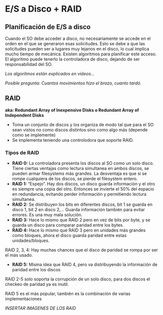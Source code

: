 # E/S a Disco + RAID

## Planificación de E/S a disco

Cuando el SO debe acceder a disco, no necesariamente se accede en el orden en el que se generaron esas solicitudes. Esto se debe a que las solicitudes pueden ser a lugares muy lejanos en el disco, lo cual implica mucho tiempo de mecánica. Existen algoritmos para planificar este acceso. El algoritmo puede tenerlo la controladora de disco, dejando de ser responsabilidad del SO.

*Los algoritmos están explicados en videos…*

*Posible pregunta: Cuantos movimientos hizo el brazo, cuanto tardó.*

## RAID

**aka: Redundant Array of Inexpensive Disks o Redundant Array of Independent Disks**

- Toma un conjunto de discos y los organiza de modo tal que para el SO sean vistos no como discos distintos sino como algo más (depende como se implemente)
- Se implementa teniendo una controlodora que soporte RAID.

### Tipos de RAID

- **RAID 0:** La controladora presenta los discos al SO como un solo disco. Tiene ciertas ventajas como lectura simultanea en ambos discos, se pueden armar filesystems más grandes. La desventaja es que si se rompe cualquiera de los discos, se pierde el filesystem entero.
- **RAID 1:** “Espejo”. Hay dos discos, un disco guarda información y el otro es siempre una copia del otro. Entonces se invierte el 50% del espacio en redundancia, evitando perder información y permitiendo lectura simultanea.
- **RAID 2:** Se distribuyen los bits en diferentes discos, bit 1 se guarda en disco 1, bit 2 en disco 2,… Guarda información también para evitar errores. Es una muy mala solución.
- **RAID 3:** Hace lo mismo que RAID 2 pero en vez de bits por byte, y se guarda un disco para comparar paridad entre los bytes.
- **RAID 4:** Hace lo mismo que RAID 3 pero en unidades más grandes como bloques, ahora el disco guarda paridad entre estas unidades/bloques.

RAID 2, 3, 4: Hay muchas chances que el disco de paridad se rompa por ser el más usado.

- **RAID 5:** Misma idea que RAID 4, pero va distribuyendo la información de paridad entre los discos

RAID 2-5 solo soporta la corrupción de un solo disco, para dos discos el checkeo de paridad ya es inutil.

RAID 5 es el más popular, también es la combinación de varias implementaciones

*INSERTAR IMAGENES DE LOS RAID*